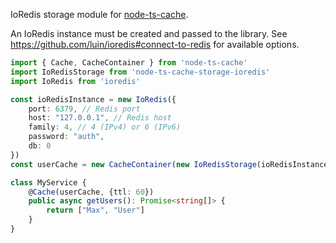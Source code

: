 IoRedis storage module for [node-ts-cache](https://www.npmjs.com/package/node-ts-cache).

An IoRedis instance must be created and passed to the library.
See https://github.com/luin/ioredis#connect-to-redis for available options.

```ts
import { Cache, CacheContainer } from 'node-ts-cache'
import IoRedisStorage from 'node-ts-cache-storage-ioredis'
import IoRedis from 'ioredis'

const ioRedisInstance = new IoRedis({
    port: 6379, // Redis port
    host: "127.0.0.1", // Redis host
    family: 4, // 4 (IPv4) or 6 (IPv6)
    password: "auth",
    db: 0
})
const userCache = new CacheContainer(new IoRedisStorage(ioRedisInstance))

class MyService {
    @Cache(userCache, {ttl: 60})
    public async getUsers(): Promise<string[]> {
        return ["Max", "User"]
    }
}
```
